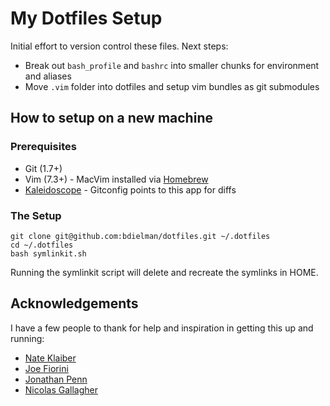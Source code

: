 # My Dotfiles Setup

Initial effort to version control these files. Next steps:

* Break out `bash_profile` and `bashrc` into smaller chunks for environment and aliases
* Move `.vim` folder into dotfiles and setup vim bundles as git submodules

## How to setup on a new machine

### Prerequisites

* Git (1.7+)
* Vim (7.3+) - MacVim installed via [Homebrew](http://mxcl.github.com/homebrew/)
* [Kaleidoscope](http://www.kaleidoscopeapp.com/) - Gitconfig points to this app for diffs

### The Setup

    git clone git@github.com:bdielman/dotfiles.git ~/.dotfiles
    cd ~/.dotfiles
    bash symlinkit.sh

Running the symlinkit script will delete and recreate the symlinks in HOME.

## Acknowledgements

I have a few people to thank for help and inspiration in getting this up and running:

* [Nate Klaiber](https://github.com/nateklaiber)
* [Joe Fiorini](https://github.com/joefiorini)
* [Jonathan Penn](https://github.com/jonathanpenn)
* [Nicolas Gallagher](https://github.com/necolas)
